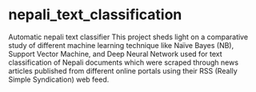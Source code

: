 # nepali_text_classification
Automatic nepali text classifier
This project sheds light on a comparative study of different machine learning technique like Naïve Bayes (NB), Support Vector Machine, and Deep Neural Network used for text classification of Nepali documents which were scraped through news articles published from different online portals using their RSS (Really Simple Syndication) web feed.
